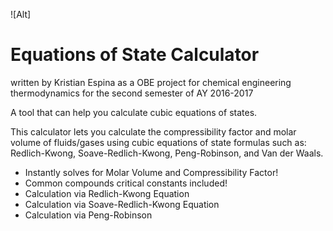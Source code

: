 ![Alt]

# Equations of State Calculator
written by Kristian Espina as a OBE project for chemical engineering thermodynamics for the second semester of AY 2016-2017

A tool that can help you calculate cubic equations of states.

This calculator lets you calculate the compressibility factor and molar volume of fluids/gases using cubic equations of state formulas such as: Redlich-Kwong, Soave-Redlich-Kwong, Peng-Robinson, and Van der Waals.

* Instantly solves for Molar Volume and Compressibility Factor!
* Common compounds critical constants included!
* Calculation via Redlich-Kwong Equation
* Calculation via Soave-Redlich-Kwong Equation
* Calculation via Peng-Robinson
